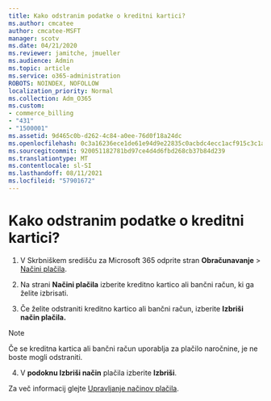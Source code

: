 ```yaml
---
title: Kako odstranim podatke o kreditni kartici?
ms.author: cmcatee
author: cmcatee-MSFT
manager: scotv
ms.date: 04/21/2020
ms.reviewer: jamitche, jmueller
ms.audience: Admin
ms.topic: article
ms.service: o365-administration
ROBOTS: NOINDEX, NOFOLLOW
localization_priority: Normal
ms.collection: Adm_O365
ms.custom:
- commerce_billing
- "431"
- "1500001"
ms.assetid: 9d465c0b-d262-4c84-a0ee-76d0f18a24dc
ms.openlocfilehash: 0c3a16236ece1de61e94d9e22835c0acbdc4ecc1acf915c3c1ad26aa0174dc37
ms.sourcegitcommit: 920051182781bd97ce4d4d6fbd268cb37b84d239
ms.translationtype: MT
ms.contentlocale: sl-SI
ms.lasthandoff: 08/11/2021
ms.locfileid: "57901672"
---
```

# <a name="how-do-i-remove-my-credit-card-information"></a>Kako odstranim podatke o kreditni kartici?

1. V Skrbniškem središču za Microsoft 365 odprite stran **Obračunavanje** \> [Načini plačila](https://go.microsoft.com/fwlink/p/?linkid=2018806).

2. Na strani **Načini plačila** izberite kreditno kartico ali bančni račun, ki ga želite izbrisati.

3. Če želite odstraniti kreditno kartico ali bančni račun, izberite **Izbriši način plačila.**

> [!NOTE]
> Če se kreditna kartica ali bančni račun uporablja za plačilo naročnine, je ne boste mogli odstraniti.

4. V **podoknu Izbriši način** plačila izberite **Izbriši**.

Za več informacij glejte [Upravljanje načinov plačila](https://docs.microsoft.com/microsoft-365/commerce/billing-and-payments/manage-payment-methods).